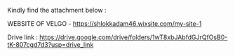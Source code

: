 Kindly find the attachment below :

WEBSITE OF VELGO - https://shlokkadam46.wixsite.com/my-site-1


Drive link : https://drive.google.com/drive/folders/1wT8xbJAbfdGJrQfOsB0-tK-807cgd7d3?usp=drive_link
